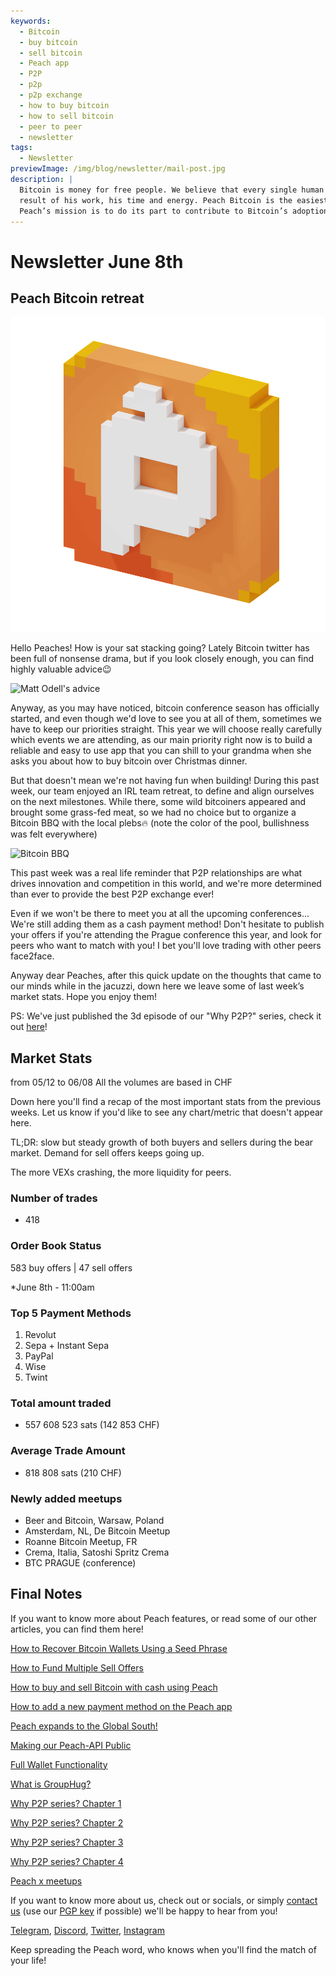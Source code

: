 ```yaml
---
keywords:
  - Bitcoin
  - buy bitcoin
  - sell bitcoin
  - Peach app
  - P2P
  - p2p
  - p2p exchange
  - how to buy bitcoin
  - how to sell bitcoin
  - peer to peer
  - newsletter
tags:
  - Newsletter
previewImage: /img/blog/newsletter/mail-post.jpg
description: |
  Bitcoin is money for free people. We believe that every single human being has the right to choose which money he uses to store his wealth, the
  result of his work, his time and energy. Peach Bitcoin is the easiest platform to buy and sell bitcoin peer to peer.
  Peach’s mission is to do its part to contribute to Bitcoin’s adoption in the hands of the people.
---
```


# Newsletter June 8th

## Peach Bitcoin retreat

![peachy peach bitcoin gif](/img/blog/newsletter/gif-peach.gif)

Hello Peaches!
How is your sat stacking going?
Lately Bitcoin twitter has been full of nonsense drama, but if you look closely enough, you can find highly valuable advice😉

![Matt Odell's advice](https://img.mailinblue.com/5647291/images/content_library/original/647f40e8867f053cd05b3683.png)

Anyway, as you may have noticed, bitcoin conference season has officially started, and even though we'd love to see you at all of them, sometimes we have to keep our priorities straight.
This year we will choose really carefully which events we are attending, as our main priority right now is to build a reliable and easy to use app that you can shill to your grandma when she asks you about how to buy bitcoin over Christmas dinner.

But that doesn't mean we're not having fun when building! During this past week, our team enjoyed an IRL team retreat, to define and align ourselves on the next milestones.
While there, some wild bitcoiners appeared and brought some grass-fed meat, so we had no choice but to organize a Bitcoin BBQ with the local plebs🔥
(note the color of the pool, bullishness was felt everywhere)

![Bitcoin BBQ](https://img.mailinblue.com/5647291/images/content_library/original/64804d4e000a683033621785.jpg)

This past week was a real life reminder that P2P relationships are what drives innovation and competition in this world, and we're more determined than ever to provide the best P2P exchange ever!

Even if we won't be there to meet you at all the upcoming conferences... We're still adding them as a cash payment method! Don't hesitate to publish your offers if you're attending the Prague conference this year, and look for peers who want to match with you! I bet you'll love trading with other peers face2face.

Anyway dear Peaches, after this quick update on the thoughts that came to our minds while in the jacuzzi, down here we leave some of last week’s market stats. Hope you enjoy them!

PS: We've just published the 3d episode of our "Why P2P?" series, check it out [here](https://peachbitcoin.com/blog/why-p2p-chapter-3-circular-economies/)!

## Market Stats

from 05/12 to 06/08
All the volumes are based in CHF

Down here you'll find a recap of the most important stats from the previous weeks. Let us know if you'd like to see any chart/metric that doesn't appear here.

TL;DR: slow but steady growth of both buyers and sellers during the bear market.
Demand for sell offers keeps going up.

The more VEXs crashing, the more liquidity for peers.

### Number of trades

- 418

### Order Book Status

583 buy offers | 47 sell offers

\*June 8th - 11:00am

### Top 5 Payment Methods

1. Revolut
2. Sepa + Instant Sepa
3. PayPal
4. Wise
5. Twint

### Total amount traded

- 557 608 523 sats (142 853 CHF)

### Average Trade Amount

- 818 808 sats (210 CHF)

### Newly added meetups

- Beer and Bitcoin, Warsaw, Poland
- Amsterdam, NL, De Bitcoin Meetup
- Roanne Bitcoin Meetup, FR
- Crema, Italia, Satoshi Spritz Crema
- BTC PRAGUE (conference)

## Final Notes

If you want to know more about Peach features, or read some of our other articles, you can find them here!

[How to Recover Bitcoin Wallets Using a Seed Phrase](https://peachbitcoin.com/blog/how-to-restore-peach-wallet/)

[How to Fund Multiple Sell Offers](https://peachbitcoin.com/blog/funding-multiple-sell-offers/)

[How to buy and sell Bitcoin with cash using Peach](https://peachbitcoin.com/blog/how-to-buy-and-sell-bitcoin-with-cash-using-peach/)

[How to add a new payment method on the Peach app](https://peachbitcoin.com/blog/how-to-add-a-payment-method/)

[Peach expands to the Global South!](https://peachbitcoin.com/blog/peach-expands-to-the-global-south/)

[Making our Peach-API Public](https://peachbitcoin.com/blog/making-our-peach-api-public/)

[Full Wallet Functionality](https://peachbitcoin.com/blog/full-wallet-functionality/)

[What is GroupHug?](https://peachbitcoin.com/blog/group-hug/)

[Why P2P series? Chapter 1](https://peachbitcoin.com/blog/why-p2p-chapter-1/)

[Why P2P series? Chapter 2](https://peachbitcoin.com/blog/why-p2p-chapter-2/)

[Why P2P series? Chapter 3](https://peachbitcoin.com/blog/why-p2p-chapter-3-circular-economies/)

[Why P2P series? Chapter 4](https://peachbitcoin.com/blog/why-p2p-chapter-4-chains-of-trust/)

[Peach x meetups](https://peachbitcoin.com/blog/peach-for-meetups/)

If you want to know more about us, check out or socials, or simply [contact us](mailto:hello@peachbitcoin.com) (use our [PGP key](https://keys.openpgp.org/vks/v1/by-fingerprint/48339A19645E2E53488E0E5479E1B270FACD1BD2) if possible) we'll be happy to hear from you!

[Telegram](https://t.me/+GkOW1J-ixBBkZWRk), [Discord](https://discord.gg/ypeHz3SW54), [Twitter](https://twitter.com/peachbitcoin), [Instagram](https://instagram.com/peachbitcoin)

Keep spreading the Peach word, who knows when you'll find the match of your life!

